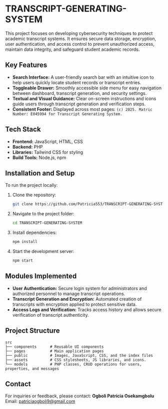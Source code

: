 # TRANSCRIPT-GENERATING-SYSTEM
This project focuses on developing cybersecurity techniques to protect academic transcript systems. It ensures secure data storage, encryption, user authentication, and access control to prevent unauthorized access, maintain data integrity, and safeguard student academic records.

## Key Features
- **Search Interface:** A user-friendly search bar with an intuitive icon to help users quickly locate student records or transcript entries.
- **Toggleable Drawer:** Smoothly accessible side menu for easy navigation between dashboard, transcript generation, and security settings.
- **Textual and Visual Guidance:** Clear on-screen instructions and icons guide users through transcript generation and verification steps.
- **Consistent Footer:** Displayed across most pages: `(c) 2025. Matric Number: E045994 for Transcript Generating System.`

## Tech Stack
- **Frontend:** JavaScript, HTML, CSS
- **Backend:** PHP 
- **Libraries:** Tailwind CSS for styling
- **Build Tools:** Node.js, npm

## Installation and Setup
To run the project locally:

1. Clone the repository:
   ```bash
   git clone https://github.com/Patricia553/TRANSCRIPT-GENERATING-SYSTEM
   ```
2. Navigate to the project folder:
   ```bash
   cd TRANSCRIPT-GENERATING-SYSTEM
   ```
3. Install dependencies:
   ```bash
   npm install
   ```
4. Start the development server:
   ```bash
   npm start
   ```

## Modules Implemented
- **User Authentication:** Secure login system for administrators and authorized personnel to manage transcript operations.
- **Transcript Generation and Encryption:** Automated creation of transcripts with encryption applied to protect sensitive data.
- **Access Logs and Verification:** Tracks access history and allows secure verification of transcript authenticity.

## Project Structure
```
src
├── components      # Reusable UI components
├── pages           # Main application pages
├── public          # Images, JavaScript, CSS, and the index files
├── assets          # CSS stylesheets, JS libraries, and icons.
└── models          # PHP classes, CRUD operations for users, properties, and messages
```

## Contact
For inquiries or feedback, please contact:
**Ogboli Patricia Osekamgbolu**  
Email: [patriciaogboli9@gmail.com](mailto:patriciaogboli9@gmail.com)
